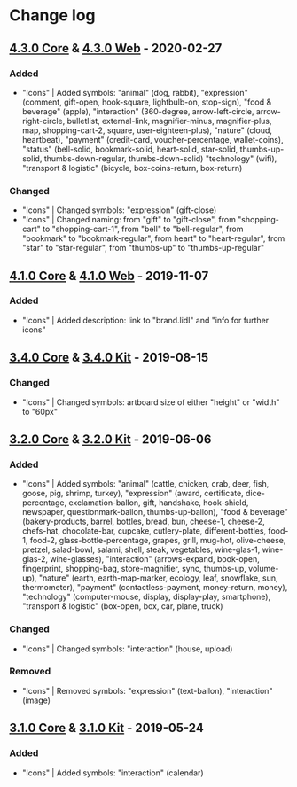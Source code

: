 # Change log

## [4.3.0 Core](https://www.secrz.de/bitbucket/projects/UXCAKE/repos/lidl-cake-ui-core/browse?at=refs%2Ftags%2Fv4.3.0) & [4.3.0 Web](https://www.secrz.de/bitbucket/projects/UXCAKE/repos/lidl-cake-ui-web/browse?at=refs%2Ftags%2Fv4.3.0) - 2020-02-27

### Added

* "Icons" | Added symbols: "animal" (dog, rabbit), "expression" (comment, gift-open, hook-square, lightbulb-on, stop-sign), "food & beverage" (apple), "interaction" (360-degree, arrow-left-circle, arrow-right-circle, bulletlist, external-link, magnifier-minus, magnifier-plus, map, shopping-cart-2, square, user-eighteen-plus), "nature" (cloud, heartbeat), "payment" (credit-card, voucher-percentage, wallet-coins), "status" (bell-solid, bookmark-solid, heart-solid, star-solid, thumbs-up-solid, thumbs-down-regular, thumbs-down-solid) "technology" (wifi), "transport & logistic" (bicycle, box-coins-return, box-return)

### Changed

* "Icons" | Changed symbols: "expression" (gift-close)
* "Icons" | Changed naming: from "gift" to "gift-close", from "shopping-cart" to "shopping-cart-1", from "bell" to "bell-regular", from "bookmark" to "bookmark-regular", from heart" to "heart-regular", from "star" to "star-regular", from "thumbs-up" to "thumbs-up-regular"


## [4.1.0 Core](https://www.secrz.de/bitbucket/projects/UXCAKE/repos/lidl-cake-ui-core/browse?at=refs%2Ftags%2Fv4.1.0) & [4.1.0 Web](https://www.secrz.de/bitbucket/projects/UXCAKE/repos/lidl-cake-ui-web/browse?at=refs%2Ftags%2Fv4.1.0) - 2019-11-07

### Added

* "Icons" | Added description: link to "brand.lidl" and "info for further icons"


## [3.4.0 Core](https://www.secrz.de/bitbucket/projects/UXCAKE/repos/lidl-cake-ui-core/browse?at=refs%2Ftags%2Fv3.4.0) & [3.4.0 Kit](https://www.secrz.de/bitbucket/projects/UXCAKE/repos/lidl-cake-ui-web/browse?at=refs%2Ftags%2Fv3.4.0) - 2019-08-15

### Changed

* "Icons" | Changed symbols: artboard size of either "height" or "width" to "60px"


## [3.2.0 Core](https://www.secrz.de/bitbucket/projects/UXCAKE/repos/lidl-cake-ui-core/browse?at=refs%2Ftags%2Fv3.2.0) & [3.2.0 Kit](https://www.secrz.de/bitbucket/projects/UXCAKE/repos/lidl-cake-ui-web/browse?at=refs%2Ftags%2Fv3.2.0) - 2019-06-06

### Added

* "Icons" | Added symbols: "animal" (cattle, chicken, crab, deer, fish, goose, pig, shrimp, turkey), "expression" (award, certificate, dice-percentage, exclamation-ballon, gift, handshake, hook-shield, newspaper, questionmark-ballon, thumbs-up-ballon), "food & beverage" (bakery-products, barrel, bottles, bread, bun, cheese-1, cheese-2, chefs-hat, chocolate-bar, cupcake, cutlery-plate, different-bottles, food-1, food-2, glass-bottle-percentage, grapes, grill, mug-hot, olive-cheese, pretzel, salad-bowl, salami, shell, steak, vegetables, wine-glas-1, wine-glas-2, wine-glasses), "interaction" (arrows-expand, book-open, fingerprint, shopping-bag, store-magnifier, sync, thumbs-up, volume-up), "nature" (earth, earth-map-marker, ecology, leaf, snowflake, sun, thermometer), "payment" (contactless-payment, money-return, money), "technology" (computer-mouse, display, display-play, smartphone), "transport & logistic" (box-open, box, car, plane, truck)

### Changed

* "Icons" | Changed symbols: "interaction" (house, upload)

### Removed

* "Icons" | Removed symbols: "expression" (text-ballon), "interaction" (image)


## [3.1.0 Core](https://www.secrz.de/bitbucket/projects/UXCAKE/repos/lidl-cake-ui-core/browse?at=refs%2Ftags%2Fv3.1.0) & [3.1.0 Kit](https://www.secrz.de/bitbucket/projects/UXCAKE/repos/lidl-cake-ui-web/browse?at=refs%2Ftags%2Fv3.1.0) - 2019-05-24

### Added

* "Icons" | Added symbols: "interaction" (calendar)
